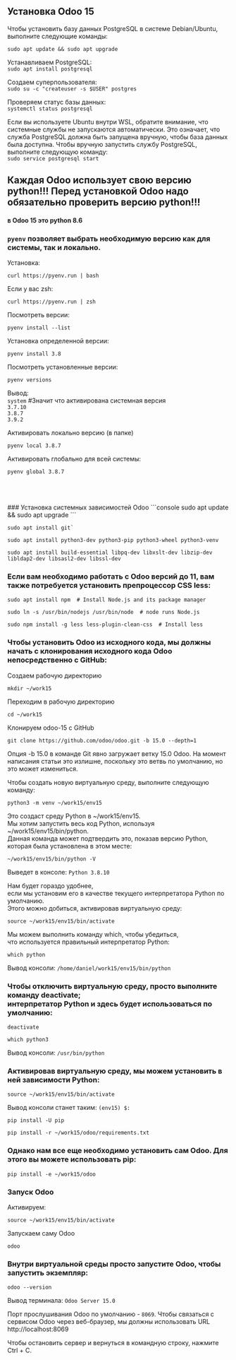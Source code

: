 ## Установка Odoo 15

Чтобы установить базу данных PostgreSQL в системе Debian/Ubuntu, выполните следующие команды:

`sudo apt update && sudo apt upgrade`

Устанавливаем PostgreSQL: <br>
`sudo apt install postgresql`

Создаем суперпользователя: <br>
`sudo su -c "createuser -s $USER" postgres`

Проверяем статус базы данных: <br>
`systemctl status postgresql`

Если вы используете Ubuntu внутри WSL, обратите внимание, 
что системные службы не запускаются автоматически. Это означает, 
что служба PostgreSQL должна быть запущена вручную, чтобы база данных была доступна. 
Чтобы вручную запустить службу PostgreSQL, выполните следующую команду: <br>
`sudo service postgresql start`

## Каждая Odoo использует свою версию python!!! Перед установкой Odoo надо обязательно проверить версию python!!!
#### в Odoo 15 это python 8.6
### `pyenv` позволяет выбрать необходимую версию как для системы, так и локально.
Установка:<br>
```console
curl https://pyenv.run | bash
```

Если у вас zsh: <br>
```console
curl https://pyenv.run | zsh
```

Посмотреть версии: <br>
```console
pyenv install --list
```

Установка определенной версии: <br>
```console
pyenv install 3.8
```

Посмотреть установленные версии: <br>
```console
pyenv versions
```

Вывод: <br>
`system` #Значит что активирована системная версия <br>
`3.7.10` <br>
`3.8.7` <br>
`3.9.2`

Активировать локально версию (в папке) <br>
```console
pyenv local 3.8.7
```

Активировать глобально для всей системы: <br>
```console
pyenv global 3.8.7
```
<br>
<br>
<br>
### Установка системных зависимостей Odoo
```console
sudo apt update && sudo apt upgrade
```

```console
sudo apt install git`
```

```console
sudo apt install python3-dev python3-pip python3-wheel python3-venv
```

```console
sudo apt install build-essential libpq-dev libxslt-dev libzip-dev libldap2-dev libsasl2-dev libssl-dev
```

### Если вам необходимо работать с Odoo версий до 11, вам также потребуется установить препроцессор CSS less:
```console
sudo apt install npm  # Install Node.js and its package manager
```

```console
sudo ln -s /usr/bin/nodejs /usr/bin/node  # node runs Node.js
```
```console
sudo npm install -g less less-plugin-clean-css  # Install less
```

### Чтобы установить Odoo из исходного кода, мы должны начать с клонирования исходного кода Odoo непосредственно с GitHub:
Создаем рабочую директорию <br>
```console
mkdir ~/work15
```

Переходим в рабочую директорию <br>
```console
cd ~/work15
```

Клонируем odoo-15 c GitHub <br>
```console
git clone https://github.com/odoo/odoo.git -b 15.0 --depth=1
```

Опция -b 15.0 в команде Git явно загружает ветку 15.0 Odoo. На момент написания статьи это излишне, поскольку это ветвь по умолчанию, но это может измениться.

Чтобы создать новую виртуальную среду, выполните следующую команду: <br>
```console
python3 -m venv ~/work15/env15
```

Это создаст среду Python в ~/work15/env15. <br>
Мы хотим запустить весь код Python, используя ~/work15/env15/bin/python. <br>
Данная команда может подтвердить это, показав версию Python, которая была установлена в этом месте: <br>

```console
~/work15/env15/bin/python -V
```
Выведет в консоле: `Python 3.8.10`


Нам будет гораздо удобнее, <br>
если мы установим его в качестве текущего интерпретатора Python по умолчанию. <br>
Этого можно добиться, активировав виртуальную среду: <br>
```console
source ~/work15/env15/bin/activate
```

Мы можем выполнить команду which, чтобы убедиться, <br>
что используется правильный интерпретатор Python: <br>
```console
which python
```
Вывод консоли: `/home/daniel/work15/env15/bin/python`

### Чтобы отключить виртуальную среду, просто выполните команду deactivate; <br> интерпретатор Python и здесь будет использоваться по умолчанию:
```console
deactivate
```

```console
which python3
```
Вывод консоли: `/usr/bin/python`

### Активировав виртуальную среду, мы можем установить в ней зависимости Python:
```console
source ~/work15/env15/bin/activate
```
Вывод консоли станет таким: `(env15) $:` 
```console
pip install -U pip
```

```console
pip install -r ~/work15/odoo/requirements.txt
```

### Однако нам все еще необходимо установить сам Odoo. Для этого вы можете использовать pip:
```console
pip install -e ~/work15/odoo
```

### Запуск Odoo
Активируем: <br>
```console
source ~/work15/env15/bin/activate
```

Запускаем саму Odoo <br>
```console 
odoo
```

### Внутри виртуальной среды просто запустите Odoo, чтобы запустить экземпляр:
```console
odoo --version
```
Вывод терминала: `Odoo Server 15.0`

Порт прослушивания Odoo по умолчанию - `8069`. Чтобы связаться с сервисом Odoo через веб-браузер, мы должны использовать URL http://localhost:8069

Чтобы остановить сервер и вернуться в командную строку, нажмите Ctrl + C.


